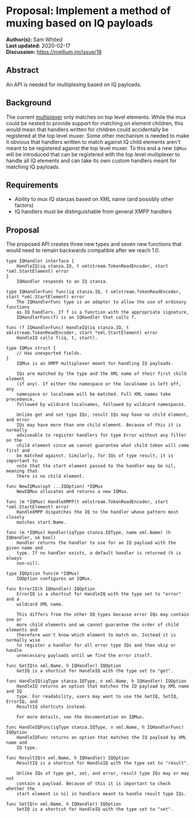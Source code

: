 # Proposal: Implement a method of muxing based on IQ payloads

**Author(s):** Sam Whited  
**Last updated:** 2020-02-17  
**Discussion:** https://mellium.im/issue/18


## Abstract

An API is needed for multiplexing based on IQ payloads.


## Background

The current [multiplexer] only matches on top level elements. While the mux
could be nested to provide support for matching on element children, this would
mean that handlers written for children could accidentally be registered at the
top level muxer. Some other mechanism is needed to make it obvious that handlers
written to match against IQ child elements aren't meant to be registered against
the top level muxer.
To this end a new `IQMux` will be introduced that can be registered with the top
level multiplexer to handle all IQ elements and can take its own custom handlers
meant for matching IQ payloads.

[multiplexer]: https://pkg.go.dev/mellium.im/xmpp/mux#ServeMux


## Requirements

 - Ability to mux IQ stanzas based on XML name (and possibly other factors)
 - IQ handlers must be distinguishable from general XMPP handlers


## Proposal

The proposed API creates three new types and seven new functions that would need
to remain backwards compatible after we reach 1.0.

    type IQHandler interface {
    	HandleIQ(iq stanza.IQ, t xmlstream.TokenReadEncoder, start *xml.StartElement) error
    }
        IQHandler responds to an IQ stanza.

    type IQHandlerFunc func(iq stanza.IQ, t xmlstream.TokenReadEncoder, start *xml.StartElement) error
        The IQHandlerFunc type is an adapter to allow the use of ordinary functions
        as IQ handlers. If f is a function with the appropriate signature,
        IQHandlerFunc(f) is an IQHandler that calls f.

    func (f IQHandlerFunc) HandleIQ(iq stanza.IQ, t xmlstream.TokenReadEncoder, start *xml.StartElement) error
        HandleIQ calls f(iq, t, start).

    type IQMux struct {
    	// Has unexported fields.
    }
        IQMux is an XMPP multiplexer meant for handling IQ payloads.

        IQs are matched by the type and the XML name of their first child element
        (if any). If either the namespace or the localname is left off, any
        namespace or localname will be matched. Full XML names take precedence,
        followed by wildcard localnames, followed by wildcard namespaces.

        Unlike get and set type IQs, result IQs may have no child element, and error
        IQs may have more than one child element. Because of this it is normally
        adviseable to register handlers for type Error without any filter on the
        child element since we cannot guarantee what child token will come first and
        be matched against. Similarly, for IQs of type result, it is important to
        note that the start element passed to the handler may be nil, meaning that
        there is no child element.

    func NewIQMux(opt ...IQOption) *IQMux
        NewIQMux allocates and returns a new IQMux.

    func (m *IQMux) HandleXMPP(t xmlstream.TokenReadEncoder, start *xml.StartElement) error
        HandleXMPP dispatches the IQ to the handler whose pattern most closely
        matches start.Name.

    func (m *IQMux) Handler(iqType stanza.IQType, name xml.Name) (h IQHandler, ok bool)
        Handler returns the handler to use for an IQ payload with the given name and
        type. If no handler exists, a default handler is returned (h is always
        non-nil).

    type IQOption func(m *IQMux)
        IQOption configures an IQMux.

    func ErrorIQ(h IQHandler) IQOption
        ErrorIQ is a shortcut for HandleIQ with the type set to "error" and a
        wildcard XML name.

        This differs from the other IQ types because error IQs may contain one or
        more child elements and we cannot guarantee the order of child elements and
        therefore won't know which element to match on. Instead it is normally wise
        to register a handler for all error type IQs and then skip or handle
        unnecessary payloads until we find the error itself.

    func GetIQ(n xml.Name, h IQHandler) IQOption
        GetIQ is a shortcut for HandleIQ with the type set to "get".

    func HandleIQ(iqType stanza.IQType, n xml.Name, h IQHandler) IQOption
        HandleIQ returns an option that matches the IQ payload by XML name and IQ
        type. For readability, users may want to use the GetIQ, SetIQ, ErrorIQ, and
        ResultIQ shortcuts instead.

        For more details, see the documentation on IQMux.

    func HandleIQFunc(iqType stanza.IQType, n xml.Name, h IQHandlerFunc) IQOption
        HandleIQFunc returns an option that matches the IQ payload by XML name and
        IQ type.

    func ResultIQ(n xml.Name, h IQHandler) IQOption
        ResultIQ is a shortcut for HandleIQ with the type set to "result".

        Unlike IQs of type get, set, and error, result type IQs may or may not
        contain a payload. Because of this it is important to check whether the
        start element is nil in handlers meant to handle result type IQs.

    func SetIQ(n xml.Name, h IQHandler) IQOption
        SetIQ is a shortcut for HandleIQ with the type set to "set".
